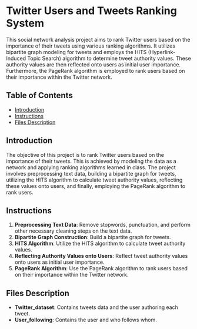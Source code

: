 # Twitter Users and Tweets Ranking System

This social network analysis project aims to rank Twitter users based on the importance of their tweets using various ranking algorithms. It utilizes bipartite graph modeling for tweets and employs the HITS (Hyperlink-Induced Topic Search) algorithm to determine tweet authority values. These authority values are then reflected onto users as initial user importance. Furthermore, the PageRank algorithm is employed to rank users based on their importance within the Twitter network.

## Table of Contents

- [Introduction](#introduction)
- [Instructions](#instructions)
- [Files Description](#files-description)


## Introduction

The objective of this project is to rank Twitter users based on the importance of their tweets. This is achieved by modeling the data as a network and applying ranking algorithms learned in class. The project involves preprocessing text data, building a bipartite graph for tweets, utilizing the HITS algorithm to calculate tweet authority values, reflecting these values onto users, and finally, employing the PageRank algorithm to rank users.

## Instructions

1. **Preprocessing Text Data**: Remove stopwords, punctuation, and perform other necessary cleaning steps on the text data.
2. **Bipartite Graph Construction**: Build a bipartite graph for tweets.
3. **HITS Algorithm**: Utilize the HITS algorithm to calculate tweet authority values.
4. **Reflecting Authority Values onto Users**: Reflect tweet authority values onto users as initial user importance.
5. **PageRank Algorithm**: Use the PageRank algorithm to rank users based on their importance within the Twitter network.

## Files Description

- **Twitter_dataset**: Contains tweets data and the user authoring each tweet.
- **User_following**: Contains the user and who follows whom.

